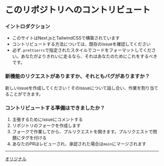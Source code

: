 # このリポジトリへのコントリビュート

### イントロダクション

- このサイトはNext.jsとTailwindCSSで構築されています
- コントリビュートする方法については、既存のissueを確認してください
- 必ず`.prettierrc`で指定されたスタイルでコードをフォーマットしてください。あなたがよりきれいに走るなら、それはあなたのためにこれをするべきです。

### 新機能のリクエストがありますか、それともバグがありますか？

新しいissueを作成してください！そのissueについて話し合い、作業を割り当てることができます。

### コントリビュートする準備はできましたか？

1. 主張するためにissueにコメントする
2. リポジトリのフォークを作成します
3. フォークで作業してから、プルリクエストを開きます。プルリクエストで問題にタグを付ける
4. あなたのPRはレビューされ、承認された場合は`main`にマージされます

---
[オリジナル](https://github.com/katherinepeterson/readme.so/blob/main/CONTRIBUTING.md)
